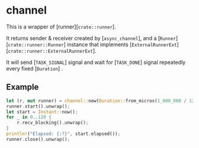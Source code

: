 # channel

This is a wrapper of [runner][`crate::runner`].

It returns sender & receiver created by [`async_channel`], and a [`Runner`][`crate::runner::Runner`] instance that implements [`ExternalRunnerExt`][`crate::runner::ExternalRunnerExt`].

It will send [`TASK_SIGNAL`] signal and wait for [`TASK_DONE`] signal repeatedly every fixed [`Duration`] .

## Example

```rust
let (r, mut runner) = channel::new(Duration::from_micros(1_000_000 / 120));
runner.start().unwrap();
let start = Instant::now();
for _ in 0..120 {
    r.recv_blocking().unwrap();
}
println!("Elapsed: {:?}", start.elapsed());
runner.close().unwrap();
```
